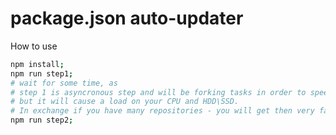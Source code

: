 # package.json auto-updater

How to use
```bash
npm install;
npm run step1;
# wait for some time, as 
# step 1 is asyncronous step and will be forking tasks in order to speed up process, 
# but it will cause a load on your CPU and HDD\SSD. 
# In exchange if you have many repositories - you will get then very fast
npm run step2;
```
